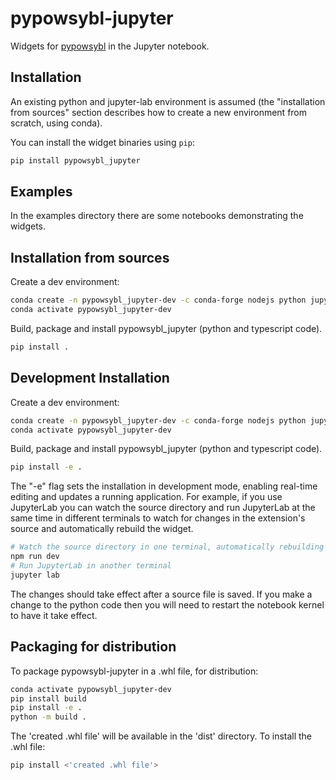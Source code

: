 # pypowsybl-jupyter

Widgets for [pypowsybl](https://github.com/powsybl/pypowsybl) in the Jupyter notebook.


## Installation

An existing python and jupyter-lab environment is assumed (the "installation from sources" section describes how to create a new environment from scratch, using conda).

You can install the widget binaries using `pip`:

```bash
pip install pypowsybl_jupyter
```

## Examples

In the examples directory there are some notebooks demonstrating the widgets.


## Installation from sources

Create a dev environment:
```bash
conda create -n pypowsybl_jupyter-dev -c conda-forge nodejs python jupyterlab
conda activate pypowsybl_jupyter-dev
```

Build, package and install pypowsybl_jupyter (python and typescript code). 
```bash
pip install .
```

## Development Installation

Create a dev environment:
```bash
conda create -n pypowsybl_jupyter-dev -c conda-forge nodejs python jupyterlab
conda activate pypowsybl_jupyter-dev
```

Build, package and install pypowsybl_jupyter (python and typescript code). 

```bash
pip install -e .
```

The "-e" flag sets the installation in development mode, enabling real-time editing and updates a running application. For example, if you use JupyterLab you can watch the source directory and run JupyterLab at the same time in different terminals to watch for changes in the extension's source and automatically rebuild the widget.

```bash
# Watch the source directory in one terminal, automatically rebuilding when needed
npm run dev
# Run JupyterLab in another terminal
jupyter lab
```

The changes should take effect after a source file is saved. If you make a change to the python code then you will need to restart the notebook kernel to have it take effect.

## Packaging for distribution

To package pypowsybl-jupyter in a .whl file, for distribution:
```bash
conda activate pypowsybl_jupyter-dev
pip install build
pip install -e .
python -m build .
```

The 'created .whl file' will be available in the 'dist' directory. To install the .whl file:
```bash
pip install <'created .whl file'>
```
